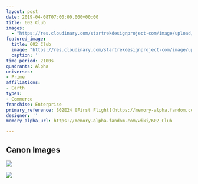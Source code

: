 ```yaml
---
layout: post
date: 2019-04-08T07:00:00.000+00:00
title: 602 Club
images:
  - "https://res.cloudinary.com/startrekdesignproject-com/image/upload/v1554857480/602Club.png"
featured_image:
  title: 602 Club
  image: "https://res.cloudinary.com/startrekdesignproject-com/image/upload/v1554857480/602Club.png"
  caption: ''
time_period: 2100s
quadrants: Alpha
universes:
- Prime
affiliations:
- Earth
types:
- Commerce
franchise: Enterprise
primary_reference: S02E24 [First Flight](https://memory-alpha.fandom.com/wiki/First_Flight "First Flight (episode)")
designer: ''
memory_alpha_url: https://memory-alpha.fandom.com/wiki/602_Club

---
```

## Canon Images

![](https://res.cloudinary.com/startrekdesignproject-com/image/upload/v1554775823/602Club2.jpg)

![](https://res.cloudinary.com/startrekdesignproject-com/image/upload/v1554775823/602Club1.jpg)